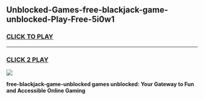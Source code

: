 
## Unblocked-Games-free-blackjack-game-unblocked-Play-Free-5i0w1
<h3>
<a href="https://premium76.site?title=free-blackjack-game-unblocked&ref=21A">CLICK TO PLAY</a></h3>
<hr>

<h3>
<a href="https://premium76.site?title=free-blackjack-game-unblocked&ref=21A">CLICK 2 PLAY</a>
  
</h3>

<a href="https://premium76.site?title=free-blackjack-game-unblocked&ref=21A"><img src="https://clearcache.store/games.png"></a>


**free-blackjack-game-unblocked games unblocked: Your Gateway to Fun and Accessible Online Gaming**
